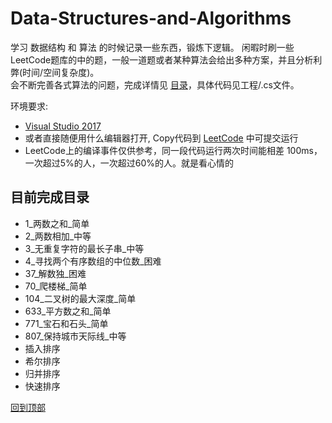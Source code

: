 # <span id='top'>Data-Structures-and-Algorithms</span>
学习 数据结构 和 算法 的时候记录一些东西，锻炼下逻辑。
闲暇时刷一些LeetCode题库的中的题，一般一道题或者某种算法会给出多种方案，并且分析利弊(时间/空间复杂度)。  
会不断完善各式算法的问题，完成详情见 <a href="#directory">目录</a>，具体代码见工程/.cs文件。

环境要求: 
* [Visual Studio 2017](https://visualstudio.microsoft.com/)  
* 或者直接随便用什么编辑器打开, Copy代码到 [LeetCode](https://leetcode-cn.com/problemset/all/) 中可提交运行
* LeetCode上的编译事件仅供参考，同一段代码运行两次时间能相差 100ms，一次超过5%的人，一次超过60%的人。就是看心情的

## <span id="directory">目前完成目录</span>  
* 1_两数之和_简单
* 2_两数相加_中等
* 3_无重复字符的最长子串_中等
* 4_寻找两个有序数组的中位数_困难
* 37_解数独_困难
* 70_爬楼梯_简单
* 104_二叉树的最大深度_简单
* 633_平方数之和_简单
* 771_宝石和石头_简单
* 807_保持城市天际线_中等
* 插入排序
* 希尔排序
* 归并排序
* 快速排序

<a href='#top'> 回到顶部</a>